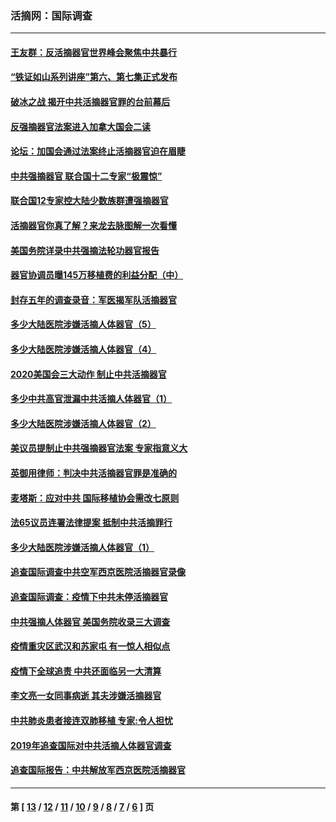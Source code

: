 ### 活摘网：国际调查
---
#### [王友群：反活摘器官世界峰会聚焦中共暴行](../../pages/nf5947/n13250738.md?01240430) 
#### [“铁证如山系列讲座”第六、第七集正式发布](../../pages/nf5947/n13106287.md?01240430) 
#### [破冰之战 揭开中共活摘器官罪的台前幕后](../../pages/nf5947/n13082457.md?01240430) 
#### [反强摘器官法案进入加拿大国会二读](../../pages/nf5947/n13033450.md?01240430) 
#### [论坛：加国会通过法案终止活摘器官迫在眉睫](../../pages/nf5947/n13029839.md?01240430) 
#### [中共强摘器官 联合国十二专家“极震惊”](../../pages/nf5947/n13024313.md?01240430) 
#### [联合国12专家控大陆少数族群遭强摘器官](../../pages/nf5947/n13023877.md?01240430) 
#### [活摘器官你真了解？来龙去脉图解一次看懂](../../pages/nf5947/n13013820.md?01240430) 
#### [美国务院详录中共强摘法轮功器官报告](../../pages/nf5947/n12944519.md?01240430) 
#### [器官协调员曝145万移植费的利益分配（中）](../../pages/nf5947/n12894547.md?01240430) 
#### [封存五年的调查录音：军医揭军队活摘器官](../../pages/nf5947/n12798692.md?01240430) 
#### [多少大陆医院涉嫌活摘人体器官（5）](../../pages/nf5947/n12768383.md?01240430) 
#### [多少大陆医院涉嫌活摘人体器官（4）](../../pages/nf5947/n12664434.md?01240430) 
#### [2020美国会三大动作 制止中共活摘器官](../../pages/nf5947/n12682004.md?01240430) 
#### [多少中共高官泄漏中共活摘人体器官（1）](../../pages/nf5947/n12671234.md?01240430) 
#### [多少大陆医院涉嫌活摘人体器官（2）](../../pages/nf5947/n12655589.md?01240430) 
#### [美议员提制止中共强摘器官法案 专家指意义大](../../pages/nf5947/n12630561.md?01240430) 
#### [英御用律师：判决中共活摘器官罪是准确的](../../pages/nf5947/n12580740.md?01240430) 
#### [麦塔斯：应对中共 国际移植协会需改七原则](../../pages/nf5947/n12514711.md?01240430) 
#### [法65议员连署法律提案 抵制中共活摘罪行](../../pages/nf5947/n12437047.md?01240430) 
#### [多少大陆医院涉嫌活摘人体器官（1）](../../pages/nf5947/n12414284.md?01240430) 
#### [追查国际调查中共空军西京医院活摘器官录像](../../pages/nf5947/n12348837.md?01240430) 
#### [追查国际调查：疫情下中共未停活摘器官](../../pages/nf5947/n12273415.md?01240430) 
#### [中共强摘人体器官 美国务院收录三大调查](../../pages/nf5947/n12181488.md?01240430) 
#### [疫情重灾区武汉和苏家屯 有一惊人相似点](../../pages/nf5947/n12150824.md?01240430) 
#### [疫情下全球追责 中共还面临另一大清算](../../pages/nf5947/n12070397.md?01240430) 
#### [李文亮一女同事病逝 其夫涉嫌活摘器官](../../pages/nf5947/n11957882.md?01240430) 
#### [中共肺炎患者接连双肺移植 专家:令人担忧](../../pages/nf5947/n11945516.md?01240430) 
#### [2019年追查国际对中共活摘人体器官调查](../../pages/nf5947/n11917733.md?01240430) 
#### [追查国际报告：中共解放军西京医院活摘器官](../../pages/nf5947/n11838359.md?01240430) 

---
#### 第 [ [13](./13.md?01240430) / [12](./12.md?01240430) / [11](./11.md?01240430) / [10](./10.md?01240430) / [9](./9.md?01240430) / [8](./8.md?01240430) / [7](./7.md?01240430) / [6](./6.md?01240430) ] 页
